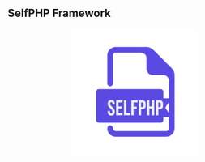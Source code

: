 ## SelfPHP Framework 

<center>
    <img src="public/storage/logo/branded-logo.png" height="250" width="250">
</center> 

